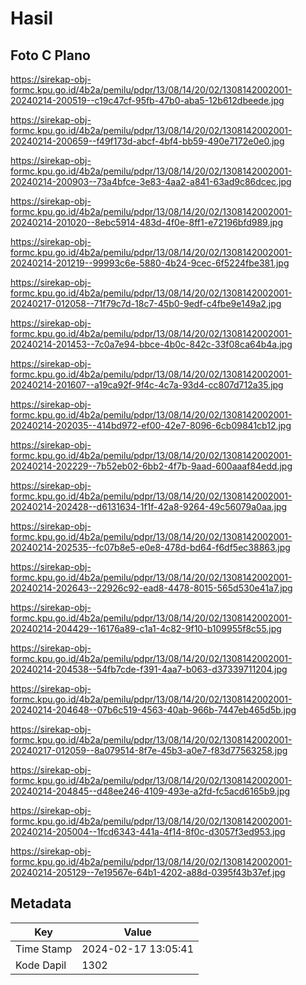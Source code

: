 # Hasil

## Foto C Plano

https://sirekap-obj-formc.kpu.go.id/4b2a/pemilu/pdpr/13/08/14/20/02/1308142002001-20240214-200519--c19c47cf-95fb-47b0-aba5-12b612dbeede.jpg

https://sirekap-obj-formc.kpu.go.id/4b2a/pemilu/pdpr/13/08/14/20/02/1308142002001-20240214-200659--f49f173d-abcf-4bf4-bb59-490e7172e0e0.jpg

https://sirekap-obj-formc.kpu.go.id/4b2a/pemilu/pdpr/13/08/14/20/02/1308142002001-20240214-200903--73a4bfce-3e83-4aa2-a841-63ad9c86dcec.jpg

https://sirekap-obj-formc.kpu.go.id/4b2a/pemilu/pdpr/13/08/14/20/02/1308142002001-20240214-201020--8ebc5914-483d-4f0e-8ff1-e72196bfd989.jpg

https://sirekap-obj-formc.kpu.go.id/4b2a/pemilu/pdpr/13/08/14/20/02/1308142002001-20240214-201219--99993c6e-5880-4b24-9cec-6f5224fbe381.jpg

https://sirekap-obj-formc.kpu.go.id/4b2a/pemilu/pdpr/13/08/14/20/02/1308142002001-20240217-012058--71f79c7d-18c7-45b0-9edf-c4fbe9e149a2.jpg

https://sirekap-obj-formc.kpu.go.id/4b2a/pemilu/pdpr/13/08/14/20/02/1308142002001-20240214-201453--7c0a7e94-bbce-4b0c-842c-33f08ca64b4a.jpg

https://sirekap-obj-formc.kpu.go.id/4b2a/pemilu/pdpr/13/08/14/20/02/1308142002001-20240214-201607--a19ca92f-9f4c-4c7a-93d4-cc807d712a35.jpg

https://sirekap-obj-formc.kpu.go.id/4b2a/pemilu/pdpr/13/08/14/20/02/1308142002001-20240214-202035--414bd972-ef00-42e7-8096-6cb09841cb12.jpg

https://sirekap-obj-formc.kpu.go.id/4b2a/pemilu/pdpr/13/08/14/20/02/1308142002001-20240214-202229--7b52eb02-6bb2-4f7b-9aad-600aaaf84edd.jpg

https://sirekap-obj-formc.kpu.go.id/4b2a/pemilu/pdpr/13/08/14/20/02/1308142002001-20240214-202428--d6131634-1f1f-42a8-9264-49c56079a0aa.jpg

https://sirekap-obj-formc.kpu.go.id/4b2a/pemilu/pdpr/13/08/14/20/02/1308142002001-20240214-202535--fc07b8e5-e0e8-478d-bd64-f6df5ec38863.jpg

https://sirekap-obj-formc.kpu.go.id/4b2a/pemilu/pdpr/13/08/14/20/02/1308142002001-20240214-202643--22926c92-ead8-4478-8015-565d530e41a7.jpg

https://sirekap-obj-formc.kpu.go.id/4b2a/pemilu/pdpr/13/08/14/20/02/1308142002001-20240214-204429--16176a89-c1a1-4c82-9f10-b109955f8c55.jpg

https://sirekap-obj-formc.kpu.go.id/4b2a/pemilu/pdpr/13/08/14/20/02/1308142002001-20240214-204538--54fb7cde-f391-4aa7-b063-d37339711204.jpg

https://sirekap-obj-formc.kpu.go.id/4b2a/pemilu/pdpr/13/08/14/20/02/1308142002001-20240214-204648--07b6c519-4563-40ab-966b-7447eb465d5b.jpg

https://sirekap-obj-formc.kpu.go.id/4b2a/pemilu/pdpr/13/08/14/20/02/1308142002001-20240217-012059--8a079514-8f7e-45b3-a0e7-f83d77563258.jpg

https://sirekap-obj-formc.kpu.go.id/4b2a/pemilu/pdpr/13/08/14/20/02/1308142002001-20240214-204845--d48ee246-4109-493e-a2fd-fc5acd6165b9.jpg

https://sirekap-obj-formc.kpu.go.id/4b2a/pemilu/pdpr/13/08/14/20/02/1308142002001-20240214-205004--1fcd6343-441a-4f14-8f0c-d3057f3ed953.jpg

https://sirekap-obj-formc.kpu.go.id/4b2a/pemilu/pdpr/13/08/14/20/02/1308142002001-20240214-205129--7e19567e-64b1-4202-a88d-0395f43b37ef.jpg


## Metadata

| Key        | Value               |
| ---------- | ------------------- |
| Time Stamp | 2024-02-17 13:05:41 |
| Kode Dapil | 1302                |



